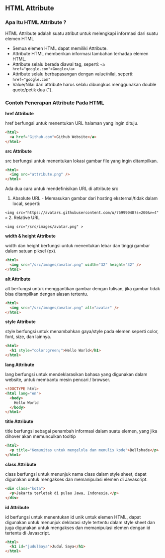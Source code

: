 ## HTML Attribute

### Apa Itu HTML Attribute ?

HTML Attribute adalah suatu atribut untuk melengkapi informasi dari suatu elemen HTML

- Semua elemen HTML dapat memiliki Attribute.
- Attribute HTML memberikan informasi tambahan terhadap elemen HTML.
- Attribute selalu berada diawal tag, seperti: `<a href="google.com">Google</a>`
- Attribute selalu berbapasangan dengan value/nilai, seperti: `href="google.com"`
- Value/Nilai dari attribute harus selalu dibungkus menggunakan double quote/petik dua (").

### Contoh Penerapan Attribute Pada HTML

**href Attribute**

href berfungsi untuk menentukan URL halaman yang ingin dituju.

```html
<html>
  <a href="Github.com">Github Website</a>
</html>
```

**src Attribute**

src berfungsi untuk menentukan lokasi gambar file yang ingin ditampilkan.

```html
<html>
  <img src="attribute.png" />
</html>
```

Ada dua cara untuk mendefinisikan URL di attribute src

1. Absolute URL - Memasukan gambar dari hosting eksternal/tidak dalam local, seperti:

`<img src="https://avatars.githubusercontent.com/u/76999048?s=200&v=4" >` 2. Relative URL

`<img src="/src/images/avatar.png" >`

**width & height Attribute**

width dan height berfungsi untuk menentukan lebar dan tinggi gambar dalam satuan piksel (px).

```html
<html>
  <img src="/src/images/avatar.png" width="32" height="32" />
</html>
```

**alt Attribute**

alt berfungsi untuk menggantikan gambar dengan tulisan, jika gambar tidak bisa ditampilkan dengan alasan tertentu.

```html
<html>
  <img src="/src/images/avatar.png" alt="avatar" />
</html>
```

**style Attribute**

style berfungsi untuk menambahkan gaya/style pada elemen seperti color, font, size, dan lainnya.

```html
<html>
  <h1 style="color:green;">Hello World</h1>
</html>
```

**lang Attribute**

lang berfungsi untuk mendeklarasikan bahasa yang digunakan dalam website, untuk membantu mesin pencari / browser.

```html
<!DOCTYPE html>
<html lang="en">
  <body>
    Hello World
  </body>
</html>
```

**title Attribute**

title berfungsi sebagai penambah informasi dalam suatu elemen, yang jika dihover akan memunculkan tooltip

```html
<html>
  <p title="Komunitas untuk mengelola dan menulis kode">Bellshade</p>
</html>
```

**class Attribute**

class berfungsi untuk menunjuk nama class dalam style sheet, dapat digunakan untuk mengakses dan memanipulasi elemen di Javascript.

```html
<div class="kota">
  <p>Jakarta terletak di pulau Jawa, Indonesia.</p>
</div>
```

**id Attribute**

id berfungsi untuk menentukan id unik untuk elemen HTML, dapat digunakan untuk menunjuk deklarasi style tertentu dalam style sheet dan juga digunakan untuk mengakses dan memanipulasi elemen dengan id tertentu di Javascript.

```html
<html>
  <h1 id="judulSaya">Judul Saya</h1>
</html>
```

